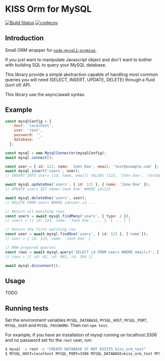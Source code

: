 # KISS Orm for MySQL

[![Build Status](https://travis-ci.org/Tehem/kiss-orm.svg?branch=master)](https://travis-ci.org/Tehem/kiss-orm)
[![codecov](https://codecov.io/gh/Tehem/kiss-orm/branch/master/graph/badge.svg)](https://codecov.io/gh/Tehem/kiss-orm)

## Introduction

Small ORM wrapper for [`node-mysql2-promise`](https://github.com/namshi/node-mysql2-promise), 

If you just want to manipulate Javascript object and don't want to bother with building SQL to query your MySQL database.

This library provide a simple abstraction capable of handling most common queries you will need (SELECT, INSERT, UPDATE, DELETE) 
through a fluid (sort of) API.

This library use the async/await syntax.

## Example

```javascript
const mysqlConfig = {
    host: 'localhost',
    user: 'root',
    password: '',
    database: ''
  };

const mysql = new MysqlConnector(mysqlConfig);
await mysql.connect();

const user = { id: 123, name: 'John Doe', email: 'test@example.com' };
await mysql.insert('users', user);
// INSERT INTO users (id, name, email) VALUES (123, 'John Doe', 'test@example.com');

await mysql.updateOne('users', { id: 123 }, { name: 'Jane Doe' });
// UPDATE users SET name='Jane Doe' WHERE id=123

await mysql.deleteOne('users', user);
// DELETE FROM users WHERE id=user.id ...

// Return all matching rows
const users = await mysql.findMany('users', { type: 2 });
// users = [{ id: 123, name: 'Jane Doe', ... }, { ... } ]

// Return the first matching row
const user = await mysql.findOne('users', { id: 123 }, ['name']);
// user = { id: 123, name: 'Jane Doe' }

// RAW prepared queries
const rows = await mysql.query('SELECT id FROM users WHERE email=?', ['test@example.com']);
// rows = [{ id: 42, id: 965, id: 394 }]

await mysql.disconnect();
```

## Usage

TODO

## Running tests

Set the environment variables `MYSQL_DATABASE`, `MYSQL_HOST`, `MYSQL_PORT`,
`MYSQL_USER` and `MYSQL_PASSWORD`. Then run `npm test`.

For example, if you have an installation of mysql running on localhost:3306
and no password set for the `root` user, run:

```sh
$ mysql -u root -e "CREATE DATABASE IF NOT EXISTS kiss_orm_test"
$ MYSQL_HOST=localhost MYSQL_PORT=3306 MYSQL_DATABASE=kiss_orm_test MYSQL_USER=root MYSQL_PASSWORD= npm test
```
